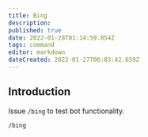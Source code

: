 ```yaml
---
title: Bing
description: 
published: true
date: 2022-01-28T01:14:59.854Z
tags: command
editor: markdown
dateCreated: 2022-01-27T06:03:42.659Z
---
```


## Introduction

Issue `/bing` to test bot functionality.

``` bash
/bing
```